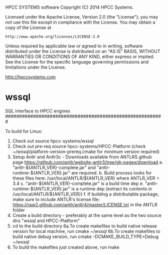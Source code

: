 HPCC SYSTEMS software Copyright (C) 2014 HPCC Systems.

Licensed under the Apache License, Version 2.0 (the "License");
you may not use this file except in compliance with the License.
You may obtain a copy of the License at

    http://www.apache.org/licenses/LICENSE-2.0

Unless required by applicable law or agreed to in writing, software
distributed under the License is distributed on an "AS IS" BASIS,
WITHOUT WARRANTIES OR CONDITIONS OF ANY KIND, either express or implied.
See the License for the specific language governing permissions and
limitations under the License.

http://hpccsystems.com

wssql
=====
SQL interface to HPCC engines
#########################################################

To build for Linux:
   1. Check out source hpcc-systems/wssql
   2. Check out pre-req source hpcc-systems/HPCC-Platform (check ~/wssql/platform-version-prereq.cmake for minimum version required)
   3. Setup Antlr and Antlr3c - Downloads available from ANTLRS github page https://github.com/antlr/website-antlr3/tree/gh-pages/download
    a. "antlr-${ANTLR_VER}-complete.jar" and "antlr-runtime-${ANTLR_VER}.jar" are required.
    b. Build process looks for these files here: /usr/local/ANTLR/${ANTLR_VER} where ANTLR_VER = 3.4
    c. "antlr-${ANTLR_VER}-complete.jar" is a build time dep
    e. "antlr-runtime-${ANTLR_VER}.jar" is a runtime dep (extract its contents in /usr/local/ANTLR/${ANTLR_VER})
    f. If building a distributable package, make sure to include ANTLR's license file: https://raw2.github.com/antlr/antlr4/master/LICENSE.txt in the ANTLR folder
   4. Create a build directory - preferably at the same level as the two source dirs "wssql and HPCC-Platform"
   5. cd to the build directory
   6a.To create makefiles to build native release version for local machine, run
       cmake ~/wssql
   6b.To create makefiles to build native debug version, run
       cmake -DCMAKE_BUILD_TYPE=Debug ~/wssql
   7. To build the makefiles just created above, run
       make
